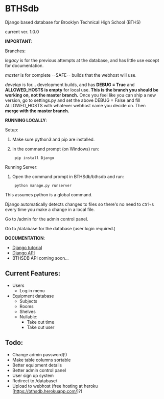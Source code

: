 # BTHSdb
Django based database for Brooklyn Technical High School (BTHS)

current ver. 1.0.0

**IMPORTANT**: 

Branches:

*legacy* is for the previous attempts at the database, and has little use except for documentation.

*master* is for complete --SAFE-- builds that the webhost will use.

*develop* is for... development builds, and has **DEBUG = True** and 
**ALLOWED_HOSTS is empty** for local use. **This is the branch you should be working on, not the master branch.** 
Once you feel like you can ship a new version, go to settings.py and set the above DEBUG = False and fill ALLOWED_HOSTS with whatever webhost name you decide on. Then **merge with the master branch.**


**RUNNING LOCALLY**:

Setup:

1. Make sure python3 and pip are installed.
2. In the command prompt (on Windows) run: 

        pip install Django

Running Server:

1. Open the command prompt in BTHSdb/bthsdb and run:

        python manage.py runserver
  
  This assumes python is a global command.
  
  Django automatically detects changes to files so there's no need to ctrl+s every time you make a change in a local file.

  Go to /admin for the admin control panel.
  
  Go to /database for the database (user login required.)

**DOCUMENTATION**:

* [Django tutorial](https://docs.djangoproject.com/en/1.9/intro/tutorial01/)
* [Django API](https://docs.djangoproject.com/en/1.9/)
* BTHSDB API coming soon...


Current Features:
-----------------
* Users
  - Log in menu
* Equipment database
  - Subjects
  - Rooms
  - Shelves
  - Nullable: 
    - Take out time
    - Take out user


Todo:
-----------------
* Change admin password(!) 
* Make table columns sortable
* Better equipment details 
* Better admin control panel
* User sign up system
* Redirect to /database/
* Upload to webhost (free hosting at heroku [https://bthsdb.herokuapp.com/]?)
